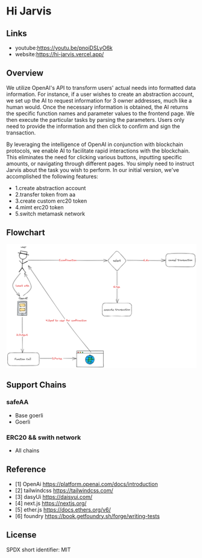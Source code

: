 # Hi Jarvis

## Links

- youtube:<https://youtu.be/pnoiDSLyO6k>
- website:<https://hi-jarvis.vercel.app/>

## Overview

We utilize OpenAI's API to transform users' actual needs into formatted data information. For instance, if a user wishes to create an abstraction account, we set up the AI to request information for 3 owner addresses, much like a human would. Once the necessary information is obtained, the AI returns the specific function names and parameter values to the frontend page. We then execute the particular tasks by parsing the parameters. Users only need to provide the information and then click to confirm and sign the transaction.

By leveraging the intelligence of OpenAI in conjunction with blockchain protocols, we enable AI to facilitate rapid interactions with the blockchain. This eliminates the need for clicking various buttons, inputting specific amounts, or navigating through different pages. You simply need to instruct Jarvis about the task you wish to perform. In our initial version, we've accomplished the following features:
- 1.create abstraction account
- 2.transfer token from aa
- 3.create custom erc20 token
- 4.mimt erc20 token
- 5.switch metamask network
## Flowchart

![alt ""](./public/flowchart.png)


## Support Chains

### safeAA
- Base goerli
- Goerli

### ERC20 && swith network
- All chains


## Reference
- [1] OpenAi https://platform.openai.com/docs/introduction
- [2] tailwindcss https://tailwindcss.com/
- [3] dasyUi https://daisyui.com/
- [4] next.js https://nextjs.org/
- [5] ether.js https://docs.ethers.org/v6/
- [6] foundry https://book.getfoundry.sh/forge/writing-tests

## License

SPDX short identifier: MIT
